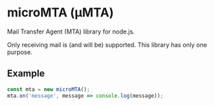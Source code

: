 # microMTA (µMTA)

Mail Transfer Agent (MTA) library for node.js.

Only receiving mail is (and will be) supported. This library has only one purpose.

## Example

```js
const mta = new microMTA();
mta.on('message', message => console.log(message));
```
